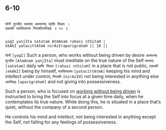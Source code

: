## 6-10


```shloka-sa

योगी युन्जीत सततम् आत्मानम् रहसि स्थितः ।
एकाकी यतचित्तात्मा निराशीरपरिग्रहः ॥ १० ॥

```
```shloka-sa-hk

yogI yunjIta satatam AtmAnam rahasi sthitaH |
ekAkI yatacittAtmA nirAzIraparigrahaH || 10 ||

```
`योगी` `[yogI]` Such a person, who works without being driven by desire `आत्मानम् युन्जीत` `[AtmAnam yunjIta]` must meditate on the true nature of the Self `सततम्` `[satatam]` daily `रहसि स्थितः` `[rahasi sthitaH]` in a place that is not public, `एकाकी` `[ekAkI]` being by himself, `यतचित्तात्मा` `[yatacittAtmA]` keeping his mind and intellect under control, `निराशीः` `[nirAzIH]` not being interested in anything else `अपरिग्रहः` `[aparigrahaH]` and not giving into possessiveness.

Such a person, who is focused on 
[working without being driven](karmayoga)
 is instructed to bring the Self into focus at a given time daily, when he contemplates its true nature. While doing this, he is situated in a place that’s quiet, without the company of a second person. 

He controls his mind and intellect, not being interested in anything except the Self, not falling for any feelings of possessiveness.


